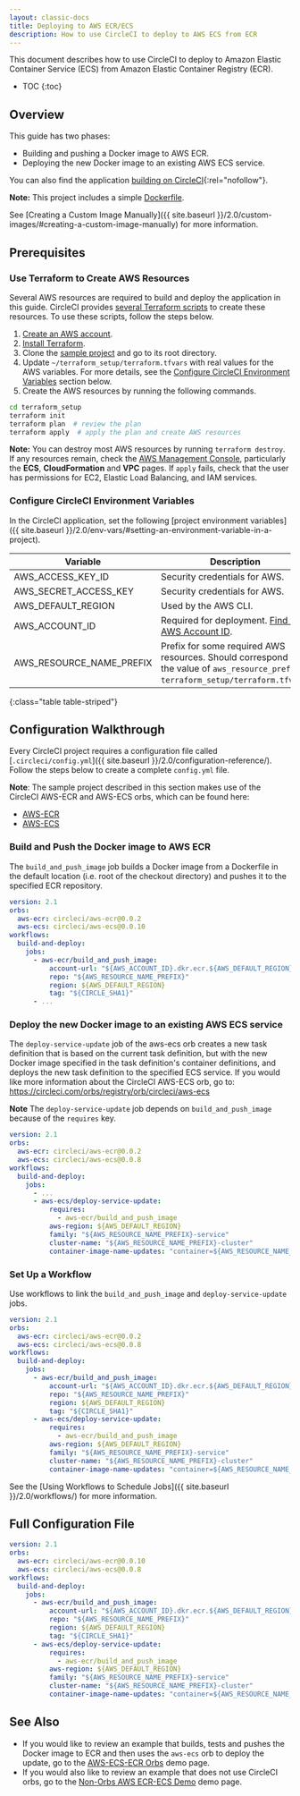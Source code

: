 ```yaml
---
layout: classic-docs
title: Deploying to AWS ECR/ECS
description: How to use CircleCI to deploy to AWS ECS from ECR
---
```


This document describes how to use CircleCI to deploy to Amazon Elastic Container Service (ECS) from Amazon Elastic Container Registry (ECR).

* TOC
{:toc}

## Overview

This guide has two phases:

- Building and pushing a Docker image to AWS ECR.
- Deploying the new Docker image to an existing AWS ECS service.

You can also find the application [building on CircleCI](https://circleci.com/gh/CircleCI-Public/circleci-demo-aws-ecs-ecr){:rel="nofollow"}.

**Note:**
This project includes a simple [Dockerfile](https://github.com/CircleCI-Public/circleci-demo-aws-ecs-ecr/blob/master/Dockerfile).

See [Creating a Custom Image Manually]({{ site.baseurl }}/2.0/custom-images/#creating-a-custom-image-manually) for more information.

## Prerequisites

### Use Terraform to Create AWS Resources

Several AWS resources are required to build and deploy the application in this guide. CircleCI provides [several Terraform scripts](https://github.com/CircleCI-Public/circleci-demo-aws-ecs-ecr/tree/master/terraform_setup) to create these resources. To use these scripts, follow the steps below.

1. [Create an AWS account](https://aws.amazon.com/premiumsupport/knowledge-center/create-and-activate-aws-account/).
2. [Install Terraform](https://www.terraform.io/).
3. Clone the [sample project](https://github.com/CircleCI-Public/circleci-demo-aws-ecs-ecr) and go to its root directory.
4. Update `~/terraform_setup/terraform.tfvars` with real values for the AWS variables. For more details, see the [Configure CircleCI Environment Variables](#configure-circleci-environment-variables) section below.
5. Create the AWS resources by running the following commands.

```bash
cd terraform_setup
terraform init
terraform plan  # review the plan
terraform apply  # apply the plan and create AWS resources
```

**Note:**
You can destroy most AWS resources by running `terraform destroy`. If any resources remain, check the [AWS Management Console](https://console.aws.amazon.com/), particularly the **ECS**, **CloudFormation** and **VPC** pages. If `apply` fails, check that the user has permissions for EC2, Elastic Load Balancing, and IAM services.

### Configure CircleCI Environment Variables

In the CircleCI application, set the following [project environment variables]({{ site.baseurl }}/2.0/env-vars/#setting-an-environment-variable-in-a-project).

Variable                 | Description
-------------------------|------------
AWS_ACCESS_KEY_ID        | Security credentials for AWS.
AWS_SECRET_ACCESS_KEY    | Security credentials for AWS.
AWS_DEFAULT_REGION       | Used by the AWS CLI.
AWS_ACCOUNT_ID           | Required for deployment. [Find your AWS Account ID](https://docs.aws.amazon.com/IAM/latest/UserGuide/console_account-alias.html#FindingYourAWSId).
AWS_RESOURCE_NAME_PREFIX | Prefix for some required AWS resources. Should correspond to the value of `aws_resource_prefix` in `terraform_setup/terraform.tfvars`.
{:class="table table-striped"}

## Configuration Walkthrough

Every CircleCI project requires a configuration file called [`.circleci/config.yml`]({{ site.baseurl }}/2.0/configuration-reference/). Follow the steps below to create a complete `config.yml` file.

**Note**: The sample project described in this section makes use of the CircleCI AWS-ECR and AWS-ECS orbs, which can be found here:
 - [AWS-ECR](https://circleci.com/orbs/registry/orb/circleci/aws-ecr)
 - [AWS-ECS](https://circleci.com/orbs/registry/orb/circleci/aws-ecs)

### Build and Push the Docker image to AWS ECR

The `build_and_push_image` job builds a Docker image from a Dockerfile in the default location (i.e. root of the checkout directory) and pushes it to the specified ECR repository.

```yaml
version: 2.1
orbs:
  aws-ecr: circleci/aws-ecr@0.0.2
  aws-ecs: circleci/aws-ecs@0.0.10
workflows:
  build-and-deploy:
    jobs:
      - aws-ecr/build_and_push_image:
          account-url: "${AWS_ACCOUNT_ID}.dkr.ecr.${AWS_DEFAULT_REGION}.amazonaws.com"
          repo: "${AWS_RESOURCE_NAME_PREFIX}"
          region: ${AWS_DEFAULT_REGION}
          tag: "${CIRCLE_SHA1}"
      - ...
```

### Deploy the new Docker image to an existing AWS ECS service
The `deploy-service-update` job of the aws-ecs orb creates a new task definition that is based on the current task definition, but with the new Docker image specified in the task definition's container definitions, and deploys the new task definition to the specified ECS service. If you would like more information about the CircleCI AWS-ECS orb, go to: https://circleci.com/orbs/registry/orb/circleci/aws-ecs

**Note** The `deploy-service-update` job depends on `build_and_push_image` because of the `requires` key.

```yaml
version: 2.1
orbs:
  aws-ecr: circleci/aws-ecr@0.0.2
  aws-ecs: circleci/aws-ecs@0.0.8
workflows:
  build-and-deploy:
    jobs:
      - ...
      - aws-ecs/deploy-service-update:
          requires:
            - aws-ecr/build_and_push_image
          aws-region: ${AWS_DEFAULT_REGION}
          family: "${AWS_RESOURCE_NAME_PREFIX}-service"
          cluster-name: "${AWS_RESOURCE_NAME_PREFIX}-cluster"
          container-image-name-updates: "container=${AWS_RESOURCE_NAME_PREFIX}-service,tag=${CIRCLE_SHA1}"
```

### Set Up a Workflow

Use workflows to link the `build_and_push_image` and `deploy-service-update` jobs.

```yaml
version: 2.1
orbs:
  aws-ecr: circleci/aws-ecr@0.0.2
  aws-ecs: circleci/aws-ecs@0.0.8
workflows:
  build-and-deploy:
    jobs:
      - aws-ecr/build_and_push_image:
          account-url: "${AWS_ACCOUNT_ID}.dkr.ecr.${AWS_DEFAULT_REGION}.amazonaws.com"
          repo: "${AWS_RESOURCE_NAME_PREFIX}"
          region: ${AWS_DEFAULT_REGION}
          tag: "${CIRCLE_SHA1}"
      - aws-ecs/deploy-service-update:
          requires:
            - aws-ecr/build_and_push_image
          aws-region: ${AWS_DEFAULT_REGION}
          family: "${AWS_RESOURCE_NAME_PREFIX}-service"
          cluster-name: "${AWS_RESOURCE_NAME_PREFIX}-cluster"
          container-image-name-updates: "container=${AWS_RESOURCE_NAME_PREFIX}-service,tag=${CIRCLE_SHA1}"
```

See the [Using Workflows to Schedule Jobs]({{ site.baseurl }}/2.0/workflows/) for more information.

## Full Configuration File

```yaml
version: 2.1
orbs:
  aws-ecr: circleci/aws-ecr@0.0.10
  aws-ecs: circleci/aws-ecs@0.0.8
workflows:
  build-and-deploy:
    jobs:
      - aws-ecr/build_and_push_image:
          account-url: "${AWS_ACCOUNT_ID}.dkr.ecr.${AWS_DEFAULT_REGION}.amazonaws.com"
          repo: "${AWS_RESOURCE_NAME_PREFIX}"
          region: ${AWS_DEFAULT_REGION}
          tag: "${CIRCLE_SHA1}"
      - aws-ecs/deploy-service-update:
          requires:
            - aws-ecr/build_and_push_image
          aws-region: ${AWS_DEFAULT_REGION}
          family: "${AWS_RESOURCE_NAME_PREFIX}-service"
          cluster-name: "${AWS_RESOURCE_NAME_PREFIX}-cluster"
          container-image-name-updates: "container=${AWS_RESOURCE_NAME_PREFIX}-service,tag=${CIRCLE_SHA1}"
```

## See Also
- If you would like to review an example that builds, tests and pushes the Docker image to ECR and then uses the `aws-ecs` orb to deploy the update, go to the [AWS-ECS-ECR Orbs](https://github.com/CircleCI-Public/circleci-demo-aws-ecs-ecr/tree/orbs) demo page.
- If you would also like to review an example that does not use CircleCI orbs, go to the [Non-Orbs AWS ECR-ECS Demo](https://github.com/CircleCI-Public/circleci-demo-aws-ecs-ecr/tree/without_orbs) demo page.

